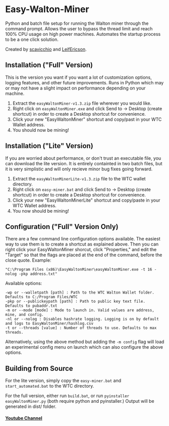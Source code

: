 # Easy-Walton-Miner
Python and batch file setup for running the Walton miner through the command prompt. Allows the user to bypass the thread limit and reach 100% CPU usage on high power machines. Automates the startup process to be a one click solution.

Created by [scavicchio](https://github.com/scavicchio) and [LeifEricson](https://github.com/EBLeifEricson).

## Installation ("Full" Version)
This is the version you want if you want a lot of customization options, logging features, and other future improvements. Runs in Python which may or may not have a slight impact on performance depending on your machine.
1) Extract the ```easyWaltonMiner-v1.3.zip``` file wherever you would like.
2) Right click on ```easyWaltonMiner.exe``` and click Send to -> Desktop (create shortcut) in order to create a Desktop shortcut for convenience.
2) Click your new "EasyWaltonMiner" shortcut and copy/past in your WTC Wallet address.
3) You should now be mining!

## Installation ("Lite" Version)
If you are worried about performance, or don't trust an executable file, you can download the lite version. It is entirely containted in two batch files, but it is very simplistic and will only recieve minor bug fixes going forward.
1) Extract the ```easyWaltonMinerLite-v1.3.zip``` file to the WTC wallet directory.
2) Right click on ```easy-miner.bat``` and click Send to -> Desktop (create shortcut) in order to create a Desktop shortcut for convenience.
2) Click your new "EasyWaltonMinerLite" shortcut and copy/paste in your WTC Wallet address. 
3) You now should be mining!

## Configuration ("Full" Version Only)
There are a few command line configuration options available. The easiest way to use them is to create a shortcut as explained above. Then you can right click your EasyWaltonMiner shorcut, click "Properties," and edit the "Target" so that the flags are placed at the end of the command, before the close quote. Example:

```
"C:\Program Files (x86)\EasyWaltonMiner\easyWaltonMiner.exe -t 16 -nolog -pkp address.txt"
```

Available options:
```
-wp or --walletpath [path] : Path to the WTC Walton Wallet folder. Defaults to C:/Program Files/WTC
-pkp or --publickeypath [path] : Path to public key text file. Defaults to pubaddr.txt
-m or --mode [mode] : Mode to launch in. Valid values are address, mine, and config.
-nl or --nolog : Disables hashrate logging. Logging is on by default and logs to EasyWaltonMiner/hashlog.csv
-t or --threads [value] : Number of threads to use. Defaults to max threads. 
```

Alternatively, using the above method but adding the ```-m config``` flag will load an experimental config menu on launch which can also configure the above options.

## Building from Source
For the lite version, simply copy the ```easy-miner.bat``` and ```start_automated.bat``` to the WTC directory.

For the full version, either run ```build.bat```, or run ```pyinstaller easyWaltonMiner.py``` (both require python and pyinstaller.) Output will be generated in dist/ folder.

#### [Youtube Channel](https://www.youtube.com/channel/UCfP0gt7jVOvb4SzkihderHQ?view_as=subscriber)
